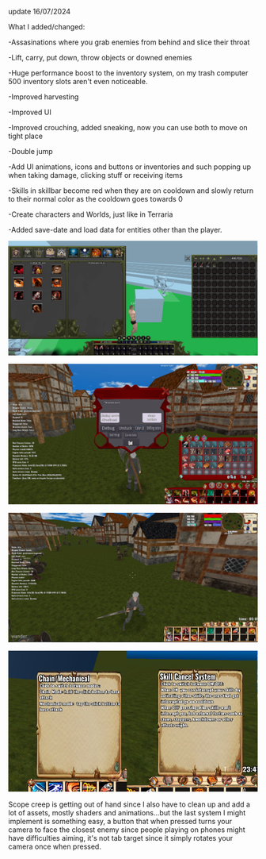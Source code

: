 
update 16/07/2024

What I added/changed:

-Assasinations where you grab enemies from behind and slice their throat

-Lift, carry, put down, throw objects or downed enemies

-Huge performance boost to the inventory system, on my trash computer 500 inventory slots aren't even noticeable.

-Improved harvesting 

-Improved UI

-Improved crouching, added sneaking, now you can use both to move on tight place 

-Double jump 

-Add UI animations, icons and buttons or inventories and such popping up when taking damage, clicking stuff or receiving items

-Skills in skillbar become red when they are on cooldown and slowly return to their normal color as the cooldown goes towards 0 

-Create characters and Worlds, just like in Terraria

-Added save-date and load data for entities other than the player. 

![alt text](https://github.com/Ceisri/Reusable/blob/main/screenshot%20update.png)


![alt text](https://github.com/Ceisri/Reusable/blob/main/screenshot3.png)

![alt text](https://github.com/Ceisri/Reusable/blob/main/screenshot.png)

![alt text](https://github.com/Ceisri/Reusable/blob/main/combat%20system%20screenshot.png)

Scope creep is getting out of hand since I also have to clean up and add a lot of assets, mostly shaders and animations...but the last system I might implement is something easy, a button that when pressed turns your camera to face the closest enemy since people playing on phones might have difficulties aiming, it's not tab target since it simply rotates your camera once when pressed.
